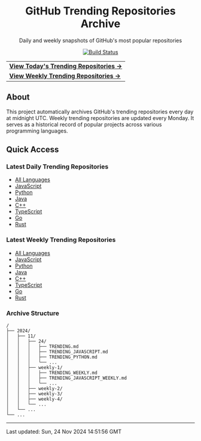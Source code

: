 <div align="center">
<h1>GitHub Trending Repositories Archive</h1>
<p>Daily and weekly snapshots of GitHub's most popular repositories</p>

<a href="https://github.com/saiki-mbs/github-trending-tracker/actions">
  <img src="https://github.com/saiki-mbs/github-trending-tracker/workflows/Update%20Trending%20Repositories/badge.svg" alt="Build Status">
</a>
</div>

<div align="center">
<table>
  <tr>
    <td>
      <a href="./2024/11/24/TRENDING.md">
        <b>View Today's Trending Repositories →</b>
      </a>
    </td>
  </tr>
  <tr>
    <td>
      <a href="./2024/11/weekly-4/TRENDING_WEEKLY.md">
        <b>View Weekly Trending Repositories →</b>
      </a>
    </td>
  </tr>
</table>
</div>

## About

This project automatically archives GitHub's trending repositories every day at midnight UTC. Weekly trending repositories are updated every Monday. It serves as a historical record of popular projects across various programming languages.

## Quick Access

### Latest Daily Trending Repositories

- [All Languages](./2024/11/24/TRENDING.md)
- [JavaScript](./2024/11/24/TRENDING_JAVASCRIPT.md)
- [Python](./2024/11/24/TRENDING_PYTHON.md)
- [Java](./2024/11/24/TRENDING_JAVA.md)
- [C++](./2024/11/24/TRENDING_CPP.md)
- [TypeScript](./2024/11/24/TRENDING_TYPESCRIPT.md)
- [Go](./2024/11/24/TRENDING_GO.md)
- [Rust](./2024/11/24/TRENDING_RUST.md)

### Latest Weekly Trending Repositories

- [All Languages](./2024/11/weekly-4/TRENDING_WEEKLY.md)
- [JavaScript](./2024/11/weekly-4/TRENDING_JAVASCRIPT_WEEKLY.md)
- [Python](./2024/11/weekly-4/TRENDING_PYTHON_WEEKLY.md)
- [Java](./2024/11/weekly-4/TRENDING_JAVA_WEEKLY.md)
- [C++](./2024/11/weekly-4/TRENDING_CPP_WEEKLY.md)
- [TypeScript](./2024/11/weekly-4/TRENDING_TYPESCRIPT_WEEKLY.md)
- [Go](./2024/11/weekly-4/TRENDING_GO_WEEKLY.md)
- [Rust](./2024/11/weekly-4/TRENDING_RUST_WEEKLY.md)

### Archive Structure

```
/
├── 2024/
│   ├── 11/
│   │   ├── 24/
│   │   │   ├── TRENDING.md
│   │   │   ├── TRENDING_JAVASCRIPT.md
│   │   │   ├── TRENDING_PYTHON.md
│   │   │   └── ...
│   │   ├── weekly-1/
│   │   │   ├── TRENDING_WEEKLY.md
│   │   │   ├── TRENDING_JAVASCRIPT_WEEKLY.md
│   │   │   └── ...
│   │   ├── weekly-2/
│   │   ├── weekly-3/
│   │   ├── weekly-4/
│   │   └── ...
│   └── ...
└── ...
```

---

Last updated: Sun, 24 Nov 2024 14:51:56 GMT